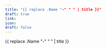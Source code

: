 ```yaml
---
title: "{{ replace .Name "-" " " | title }}"
draft: true
link: 
icon: 
draft: false 
---
```

{{ replace .Name "-" " " | title }}

